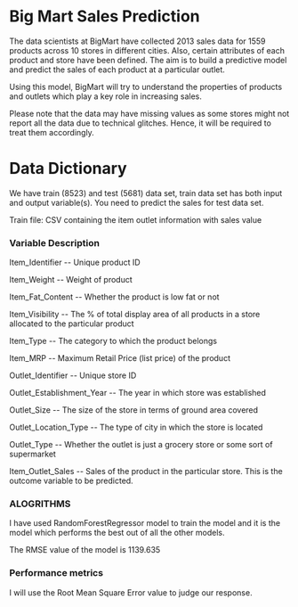 # Big Mart Sales Prediction
The data scientists at BigMart have collected 2013 sales data for 1559 products across 10 stores in different cities. Also, certain attributes of each product and store have been defined. The aim is to build a predictive model and predict the sales of each product at a particular outlet.

Using this model, BigMart will try to understand the properties of products and outlets which play a key role in increasing sales.

Please note that the data may have missing values as some stores might not report all the data due to technical glitches. Hence, it will be required to treat them accordingly. 



# Data Dictionary
We have train (8523) and test (5681) data set, train data set has both input and output variable(s). You need to predict the sales for test data set.



Train file: CSV containing the item outlet information with sales value

### Variable	Description

Item_Identifier	-- Unique product ID

Item_Weight --	Weight of product

Item_Fat_Content --	Whether the product is low fat or not

Item_Visibility --	The % of total display area of all products in a store allocated to the particular product

Item_Type --	The category to which the product belongs

Item_MRP --	Maximum Retail Price (list price) of the product

Outlet_Identifier --	Unique store ID

Outlet_Establishment_Year	-- The year in which store was established

Outlet_Size	-- The size of the store in terms of ground area covered

Outlet_Location_Type --	The type of city in which the store is located

Outlet_Type	-- Whether the outlet is just a grocery store or some sort of supermarket

Item_Outlet_Sales	-- Sales of the product in the particular store. This is the outcome variable to be predicted.

### ALOGRITHMS

I have used RandomForestRegressor model to train the model and  it is the model which performs the best out of all the other models.

The RMSE value of the model is 1139.635


### Performance metrics

I will use the Root Mean Square Error value to judge our response.


